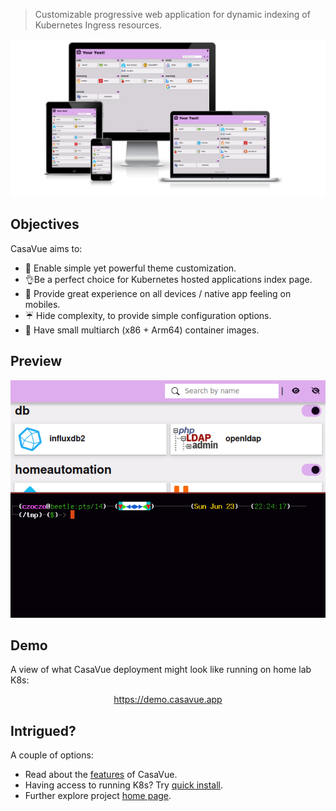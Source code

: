 > Customizable progressive web application for dynamic indexing of Kubernetes Ingress resources.

![Alt Text](/devices_preview.png)

## Objectives
CasaVue aims to:  
- 🎨 Enable simple yet powerful theme customization.  
- 👌Be a perfect choice for Kubernetes hosted applications index page.  
- 📱 Provide great experience on all devices / native app feeling on mobiles.  
- ☔ Hide complexity, to provide simple configuration options.  
- 🤏 Have small multiarch (x86 + Arm64) container images.  

## Preview
![Alt Text](/demo.gif)

## Demo
A view of what CasaVue deployment might look like running on home lab K8s:
<p align="center">
<a href="https://demo.casavue.app">https://demo.casavue.app</a>
</p>

## Intrigued?
A couple of options:
- Read about the [features](https://casavue.app/about/features/) of CasaVue.
- Having access to running K8s? Try [quick install](https://casavue.app/deployment/quick_start/).
- Further explore project [home page](https://casavue.app).
